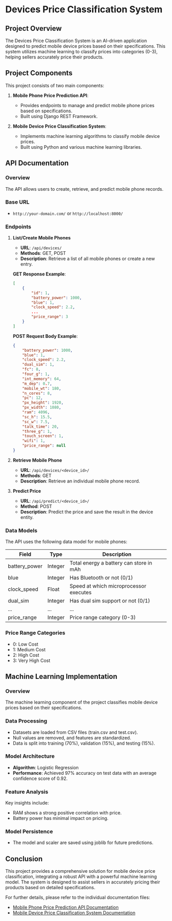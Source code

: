 # Devices Price Classification System

## Project Overview
The Devices Price Classification System is an AI-driven application designed to predict mobile device prices based on their specifications. This system utilizes machine learning to classify prices into categories (0-3), helping sellers accurately price their products.

## Project Components
This project consists of two main components:

1. **Mobile Phone Price Prediction API**: 
   - Provides endpoints to manage and predict mobile phone prices based on specifications.
   - Built using Django REST Framework.

2. **Mobile Device Price Classification System**:
   - Implements machine learning algorithms to classify mobile device prices.
   - Built using Python and various machine learning libraries.

## API Documentation
### Overview
The API allows users to create, retrieve, and predict mobile phone records. 

### Base URL
- `http://your-domain.com/` or `http://localhost:8000/`

### Endpoints
1. **List/Create Mobile Phones**
   - **URL**: `/api/devices/`
   - **Methods**: GET, POST
   - **Description**: Retrieve a list of all mobile phones or create a new entry.

   **GET Response Example**:
   ```json
   [
       {
           "id": 1,
           "battery_power": 1000,
           "blue": 1,
           "clock_speed": 2.2,
           ...
           "price_range": 3
       }
   ]
   ```

   **POST Request Body Example**:
   ```json
   {
       "battery_power": 1000,
       "blue": 1,
       "clock_speed": 2.2,
       "dual_sim": 1,
       "fc": 8,
       "four_g": 1,
       "int_memory": 64,
       "m_dep": 0.7,
       "mobile_wt": 180,
       "n_cores": 8,
       "pc": 12,
       "px_height": 1920,
       "px_width": 1080,
       "ram": 4096,
       "sc_h": 15.5,
       "sc_w": 7.5,
       "talk_time": 20,
       "three_g": 1,
       "touch_screen": 1,
       "wifi": 1,
       "price_range": null
   }
   ```

2. **Retrieve Mobile Phone**
   - **URL**: `/api/devices/<device_id>/`
   - **Methods**: GET
   - **Description**: Retrieve an individual mobile phone record.

3. **Predict Price**
   - **URL**: `/api/predict/<device_id>/`
   - **Method**: POST
   - **Description**: Predict the price and save the result in the device entity.

### Data Models
The API uses the following data model for mobile phones:

| Field         | Type    | Description                                    |
|---------------|---------|------------------------------------------------|
| battery_power | Integer | Total energy a battery can store in mAh        |
| blue          | Integer | Has Bluetooth or not (0/1)                     |
| clock_speed   | Float   | Speed at which microprocessor executes         |
| dual_sim      | Integer | Has dual sim support or not (0/1)             |
| ...           | ...     | ...                                            |
| price_range   | Integer | Price range category (0-3)                    |

### Price Range Categories
- 0: Low Cost
- 1: Medium Cost
- 2: High Cost
- 3: Very High Cost

## Machine Learning Implementation
### Overview
The machine learning component of the project classifies mobile device prices based on their specifications.

### Data Processing
- Datasets are loaded from CSV files (train.csv and test.csv).
- Null values are removed, and features are standardized.
- Data is split into training (70%), validation (15%), and testing (15%).

### Model Architecture
- **Algorithm**: Logistic Regression
- **Performance**: Achieved 97% accuracy on test data with an average confidence score of 0.92.

### Feature Analysis
Key insights include:
- RAM shows a strong positive correlation with price.
- Battery power has minimal impact on pricing.

### Model Persistence
- The model and scaler are saved using joblib for future predictions.

## Conclusion
This project provides a comprehensive solution for mobile device price classification, integrating a robust API with a powerful machine learning model. The system is designed to assist sellers in accurately pricing their products based on detailed specifications.

For further details, please refer to the individual documentation files:
- [Mobile Phone Price Prediction API Documentation](backend/docs.md)
- [Mobile Device Price Classification System Documentation](algorithm/docs.md)
